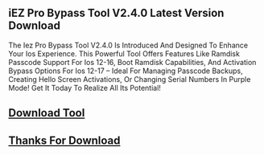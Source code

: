 ## iEZ Pro Bypass Tool V2.4.0 Latest Version Download

The Iez Pro Bypass Tool V2.4.0 Is Introduced And Designed To Enhance Your Ios Experience. This Powerful Tool Offers Features Like Ramdisk Passcode Support For Ios 12-16, Boot Ramdisk Capabilities, And Activation Bypass Options For Ios 12-17 – Ideal For Managing Passcode Backups, Creating Hello Screen Activations, Or Changing Serial Numbers In Purple Mode! Get It Today To Realize All Its Potential!


## [Download Tool](https://short-link.me/1biGq)

## [Thanks For Download](https://short-link.me/1biGq)
